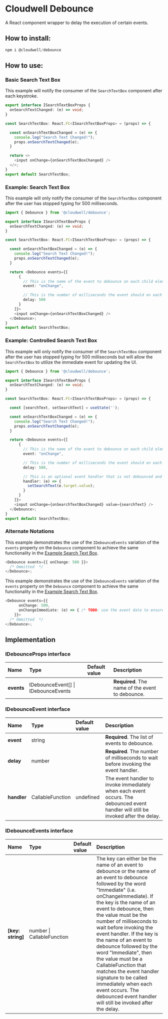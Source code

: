 # Cloudwell Debounce
A React component wrapper to delay the execution of certain events.

## How to install:
```powershell
npm i @cloudwell/debounce
```

## How to use:

### Basic Search Text Box

This example will notify the consumer of the `SearchTextBox` component after each keystroke.
```typescript
export interface ISearchTextBoxProps {
  onSearchTextChanged: (e) => void;
}

const SearchTextBox: React.FC<ISearchTextBoxProps> = (props) => {

  const onSearchTextBoxChanged = (e) => {
    console.log("Search Text Changed!");
    props.onSearchTextChanged(e);
  }

  return <>
    <input onChange={onSearchTextBoxChanged} />
  </>;
}
export default SearchTextBox;
```

### Example: Search Text Box

This example will only notify the consumer of the `SearchTextBox` component after the user has stopped typing for 500 milliseconds.
```typescript
import { Debounce } from '@cloudwell/debounce';

export interface ISearchTextBoxProps {
  onSearchTextChanged: (e) => void;
}

const SearchTextBox: React.FC<ISearchTextBoxProps> = (props) => {

  const onSearchTextBoxChanged = (e) => {
    console.log("Search Text Changed!");
    props.onSearchTextChanged(e);
  }

  return <Debounce events={[
      {
        // This is the name of the event to debounce on each child element.
        event: "onChange",

        // This is the number of milliseconds the event should on each child element should wait before firing.
        delay: 500
      }
    ]}>
    <input onChange={onSearchTextBoxChanged} />
  </Debounce>;
}
export default SearchTextBox;
```

### Example: Controlled Search Text Box

This example will only notify the consumer of the `SearchTextBox` component after the user has stopped typing for 500 milliseconds but will allow the `SearchTextBox` to utilize the immediate event for updating the UI.
```typescript
import { Debounce } from '@cloudwell/debounce';

export interface ISearchTextBoxProps {
  onSearchTextChanged: (e) => void;
}

const SearchTextBox: React.FC<ISearchTextBoxProps> = (props) => {

  const [searchText, setSearchText] = useState('');

  const onSearchTextBoxChanged = (e) => {
    console.log("Search Text Changed!");
    props.onSearchTextChanged(e);
  }

  return <Debounce events={[
      {
        // This is the name of the event to debounce on each child element.
        event: "onChange",

        // This is the number of milliseconds the event should on each child element should wait before firing.
        delay: 500,

        // This is an optional event handler that is not debounced and can be used to update the value of a controlled input element.
        handler: (e) => {
          setSearchText(e.target.value);
        }
      }
    ]}>
    <input onChange={onSearchTextBoxChanged} value={searchText} />
  </Debounce>;
}
export default SearchTextBox;
```

### Alternate Notations

This example demonstrates the use of the `IDebounceEvents` variation of the `events` property on the `Debounce` component to achieve the same functionality in the [Example Search Text Box](#example-search-text-box).

```typescript
<Debounce events={{ onChange: 500 }}>
  /* Ommitted  */
</Debounce>;
```

This example demonstrates the use of the `IDebounceEvents` variation of the `events` property on the `Debounce` component to achieve the same functionality in the [Example Search Text Box](#example-controlled-search-text-box).

```typescript
<Debounce events={{
      onChange: 500,
      onChangeImmediate: (e) => { /* TODO: use the event data to ensure the rendered UI is correct. */ }
    }}>
  /* Ommitted  */
</Debounce>;
```

## Implementation
### IDebounceProps interface

|Name|Type|Default value|Description|
|:---|:---|:---|:---|
|**events**|IDebounceEvent[] \| IDebounceEvents||**Required**. The name of the event to debounce.|

### IDebounceEvent interface

|Name|Type|Default value|Description|
|:---|:---|:---|:---|
|**event**|string||**Required**. The list of events to debounce.|
|**delay**|number||**Required**. The number of milliseconds to wait before invoking the event handler.|
|**handler**|CallableFunction|undefined|The event handler to invoke immediately when each event occurs. The debounced event handler will still be invoked after the delay.|

### IDebounceEvents interface

|Name|Type|Default value|Description|
|:---|:---|:---|:---|
|**[key: string]**|number \| CallableFunction||The key can either be the name of an event to debounce or the name of an event to debounce followed by the word "Immediate" (i.e. onChangeImmediate). If the key is the name of an event to debounce, then the value must be the number of milliseconds to wait before invoking the event handler. If the key is the name of an event to debounce followed by the word "Immediate", then the value must be a CallableFunction that matches the event handler signature to be called immediately when each event occurs. The debounced event handler will still be invoked after the delay.|
